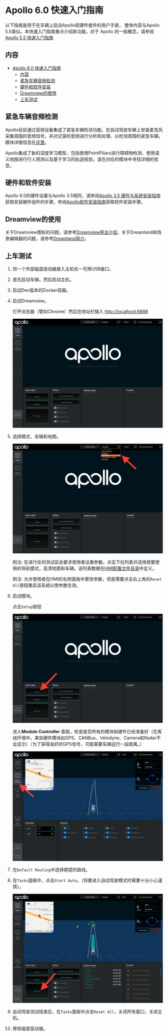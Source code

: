 # Apollo 6.0 快速入门指南

以下指南是用于在车辆上启动Apollo软硬件套件的用户手册， 整体内容与Apollo 5.5类似。本快速入门指南重点介绍新功能，对于 Apollo 的一般概念，请参阅[Apollo 5.5 快速入门指南](./apollo_5_5_quick_start.md)

## 内容

- [Apollo 6.0 快速入门指南](#apollo-60-快速入门指南)
  - [内容](#内容)
  - [紧急车辆音频检测](#紧急车辆音频检测)
  - [硬件和软件安装](#硬件和软件安装)
  - [Dreamview的使用](#dreamview的使用)
  - [上车测试](#上车测试)

## 紧急车辆音频检测

Apollo目前通过音频设备集成了紧急车辆检测功能。在自动驾驶车辆上安装麦克风采集周围的音频信号，并对记录的音频进行分析和处理，以检测周围的紧急车辆。模块详细信息在[这里](../../modules/audio)。

Apollo集成了新的深度学习模型，包括使用PointPillars进行障碍物检测、使用语义地图进行行人预测以及基于学习的轨迹规划。请在对应的模块中寻找详细的信息。

## 硬件和软件安装

Apollo 6.0的硬件设置与Apollo 3.5相同，请参阅[Apollo 3.5 硬件与系统安装指南](../10Hardware%20Integration%20and%20Calibration/%E8%BD%A6%E8%BE%86%E9%9B%86%E6%88%90/%E7%A1%AC%E4%BB%B6%E5%AE%89%E8%A3%85hardware%20installation/apollo_3_5_hardware_system_installation_guide.md)获取安装硬件组件的步骤，参阅[Apollo软件安装指南](../01Installation%20Instructions/apollo_software_installation_guide_cn.md)获取软件安装步骤。

## Dreamview的使用

关于Dreamview图标的问题，请参考[Dreamview用法介绍](../12Apollo%20Tool/%E5%8F%AF%E8%A7%86%E5%8C%96%E4%BA%A4%E4%BA%92%E5%B7%A5%E5%85%B7Dremview/dreamview_usage_table_cn.md)。关于Dreamland和场景编辑器的问题，请参考[Dreamland简介](../12Apollo%20Tool/%E4%BA%91%E5%B9%B3%E5%8F%B0Apollo%20Studio/Dreamland_introduction.md)。

## 上车测试

1. 将一个外部磁盘驱动器接入主机任一可用USB接口。

2. 首先启动车辆，然后启动主机。

3. 启动Dev版本的Docker容器。

4. 启动Dreamview。

   打开浏览器（譬如Chrome）然后在地址栏输入 <http://localhost:8888>

   ![launch_dreamview](images/dreamview_2_5.png)

5. 选择模式、车辆和地图。

   ![select_mode](images/dreamview_2_5_setup_profile.png)

   附注\: 在进行任何测试前会要求使用者设置参数。点击下拉列表并选择想要使用的导航模式，高清地图和车辆。该列表数据在[HMI配置文件目录](../../modules/dreamview/conf/hmi_modes)中定义。

   附注\: 允许使用者在HMI的右侧面板中更改参数，但是需要点击右上角的`Reset All`按钮重启该系统以使参数生效。

6. 启动模块。

   点击`Setup`按钮

   ![start_module](images/dreamview_2_5_setup.png)

   进入**Module Controller** 面板，检查是否所有的模块和硬件已经准备好（在离线环境中，某些硬件模块如GPS、CANBus、Velodyne、Camera和Radar不会显示）（为了获得良好的GPS信号，可能需要车辆运行一段距离。）

   ![module_controller](images/dreamview_2_5_module_controller.png)

7. 在`Default Routing`中选择期望的路线。

8. 在`Tasks`面板中，点击`Start Auto`。（将要进入自动驾驶模式时需要十分小心谨慎）。

   ![start_auto](images/dreamview_2_5_start_auto.png)

9. 自动驾驶测试结束后，在`Tasks`面板中点击`Reset All`，关闭所有窗口，关闭主机。

10. 移除磁盘驱动器。
